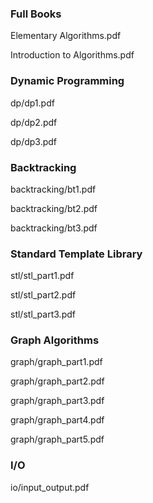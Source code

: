 ### Full Books
Elementary Algorithms.pdf

Introduction to Algorithms.pdf

### Dynamic Programming
dp/dp1.pdf

dp/dp2.pdf

dp/dp3.pdf

### Backtracking
backtracking/bt1.pdf

backtracking/bt2.pdf

backtracking/bt3.pdf

### Standard Template Library
stl/stl_part1.pdf

stl/stl_part2.pdf

stl/stl_part3.pdf

### Graph Algorithms
graph/graph_part1.pdf

graph/graph_part2.pdf

graph/graph_part3.pdf

graph/graph_part4.pdf

graph/graph_part5.pdf

### I/O
io/input_output.pdf